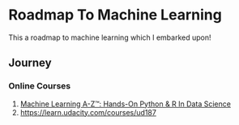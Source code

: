# Roadmap To Machine Learning

This a roadmap to machine learning which I embarked upon!

## Journey

### Online Courses
1. [Machine Learning A-Z™: Hands-On Python & R In Data Science](https://www.udemy.com/share/101Wci/)
2. https://learn.udacity.com/courses/ud187

